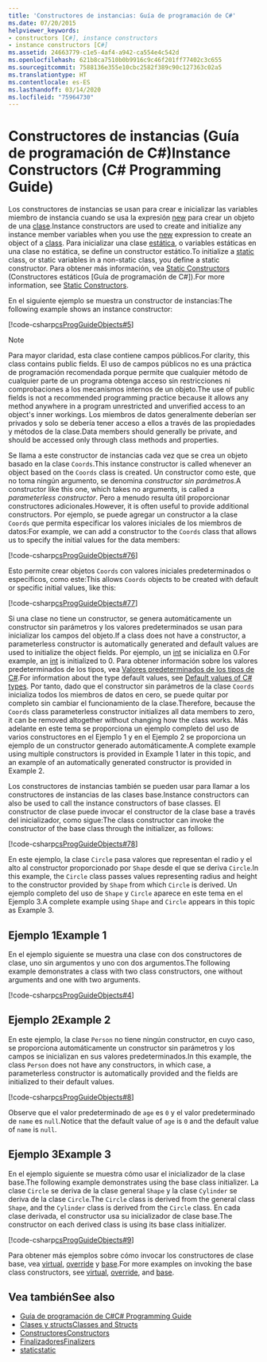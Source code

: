 ```yaml
---
title: 'Constructores de instancias: Guía de programación de C#'
ms.date: 07/20/2015
helpviewer_keywords:
- constructors [C#], instance constructors
- instance constructors [C#]
ms.assetid: 24663779-c1e5-4af4-a942-ca554e4c542d
ms.openlocfilehash: 621b8ca7510b0b9916c9c46f201ff77402c3c655
ms.sourcegitcommit: 7588136e355e10cbc2582f389c90c127363c02a5
ms.translationtype: HT
ms.contentlocale: es-ES
ms.lasthandoff: 03/14/2020
ms.locfileid: "75964730"
---
```

# <a name="instance-constructors-c-programming-guide"></a><span data-ttu-id="e9151-102">Constructores de instancias (Guía de programación de C#)</span><span class="sxs-lookup"><span data-stu-id="e9151-102">Instance Constructors (C# Programming Guide)</span></span>

<span data-ttu-id="e9151-103">Los constructores de instancias se usan para crear e inicializar las variables miembro de instancia cuando se usa la expresión [new](../../language-reference/operators/new-operator.md) para crear un objeto de una [clase](../../language-reference/keywords/class.md).</span><span class="sxs-lookup"><span data-stu-id="e9151-103">Instance constructors are used to create and initialize any instance member variables when you use the [new](../../language-reference/operators/new-operator.md) expression to create an object of a [class](../../language-reference/keywords/class.md).</span></span> <span data-ttu-id="e9151-104">Para inicializar una clase [estática](../../language-reference/keywords/static.md), o variables estáticas en una clase no estática, se define un constructor estático.</span><span class="sxs-lookup"><span data-stu-id="e9151-104">To initialize a [static](../../language-reference/keywords/static.md) class, or static variables in a non-static class, you define a static constructor.</span></span> <span data-ttu-id="e9151-105">Para obtener más información, vea [Static Constructors](./static-constructors.md) (Constructores estáticos [Guía de programación de C#]).</span><span class="sxs-lookup"><span data-stu-id="e9151-105">For more information, see [Static Constructors](./static-constructors.md).</span></span>  
  
 <span data-ttu-id="e9151-106">En el siguiente ejemplo se muestra un constructor de instancias:</span><span class="sxs-lookup"><span data-stu-id="e9151-106">The following example shows an instance constructor:</span></span>  
  
 [!code-csharp[csProgGuideObjects#5](~/samples/snippets/csharp/VS_Snippets_VBCSharp/csProgGuideObjects/CS/Objects.cs#5)]  
  
> [!NOTE]
> <span data-ttu-id="e9151-107">Para mayor claridad, esta clase contiene campos públicos.</span><span class="sxs-lookup"><span data-stu-id="e9151-107">For clarity, this class contains public fields.</span></span> <span data-ttu-id="e9151-108">El uso de campos públicos no es una práctica de programación recomendada porque permite que cualquier método de cualquier parte de un programa obtenga acceso sin restricciones ni comprobaciones a los mecanismos internos de un objeto.</span><span class="sxs-lookup"><span data-stu-id="e9151-108">The use of public fields is not a recommended programming practice because it allows any method anywhere in a program unrestricted and unverified access to an object's inner workings.</span></span> <span data-ttu-id="e9151-109">Los miembros de datos generalmente deberían ser privados y solo se debería tener acceso a ellos a través de las propiedades y métodos de la clase.</span><span class="sxs-lookup"><span data-stu-id="e9151-109">Data members should generally be private, and should be accessed only through class methods and properties.</span></span>  
  
 <span data-ttu-id="e9151-110">Se llama a este constructor de instancias cada vez que se crea un objeto basado en la clase `Coords`.</span><span class="sxs-lookup"><span data-stu-id="e9151-110">This instance constructor is called whenever an object based on the `Coords` class is created.</span></span> <span data-ttu-id="e9151-111">Un constructor como este, que no toma ningún argumento, se denomina *constructor sin parámetros*.</span><span class="sxs-lookup"><span data-stu-id="e9151-111">A constructor like this one, which takes no arguments, is called a *parameterless constructor*.</span></span> <span data-ttu-id="e9151-112">Pero a menudo resulta útil proporcionar constructores adicionales.</span><span class="sxs-lookup"><span data-stu-id="e9151-112">However, it is often useful to provide additional constructors.</span></span> <span data-ttu-id="e9151-113">Por ejemplo, se puede agregar un constructor a la clase `Coords` que permita especificar los valores iniciales de los miembros de datos:</span><span class="sxs-lookup"><span data-stu-id="e9151-113">For example, we can add a constructor to the `Coords` class that allows us to specify the initial values for the data members:</span></span>  
  
 [!code-csharp[csProgGuideObjects#76](~/samples/snippets/csharp/VS_Snippets_VBCSharp/csProgGuideObjects/CS/Objects.cs#76)]  
  
 <span data-ttu-id="e9151-114">Esto permite crear objetos `Coords` con valores iniciales predeterminados o específicos, como este:</span><span class="sxs-lookup"><span data-stu-id="e9151-114">This allows `Coords` objects to be created with default or specific initial values, like this:</span></span>  
  
 [!code-csharp[csProgGuideObjects#77](~/samples/snippets/csharp/VS_Snippets_VBCSharp/csProgGuideObjects/CS/Objects.cs#77)]  
  
 <span data-ttu-id="e9151-115">Si una clase no tiene un constructor, se genera automáticamente un constructor sin parámetros y los valores predeterminados se usan para inicializar los campos del objeto.</span><span class="sxs-lookup"><span data-stu-id="e9151-115">If a class does not have a constructor, a parameterless constructor is automatically generated and default values are used to initialize the object fields.</span></span> <span data-ttu-id="e9151-116">Por ejemplo, un [int](../../language-reference/builtin-types/integral-numeric-types.md) se inicializa en 0.</span><span class="sxs-lookup"><span data-stu-id="e9151-116">For example, an [int](../../language-reference/builtin-types/integral-numeric-types.md) is initialized to 0.</span></span> <span data-ttu-id="e9151-117">Para obtener información sobre los valores predeterminados de los tipos, vea [Valores predeterminados de los tipos de C#](../../language-reference/builtin-types/default-values.md).</span><span class="sxs-lookup"><span data-stu-id="e9151-117">For information about the type default values, see [Default values of C# types](../../language-reference/builtin-types/default-values.md).</span></span> <span data-ttu-id="e9151-118">Por tanto, dado que el constructor sin parámetros de la clase `Coords` inicializa todos los miembros de datos en cero, se puede quitar por completo sin cambiar el funcionamiento de la clase.</span><span class="sxs-lookup"><span data-stu-id="e9151-118">Therefore, because the `Coords` class parameterless constructor initializes all data members to zero, it can be removed altogether without changing how the class works.</span></span> <span data-ttu-id="e9151-119">Más adelante en este tema se proporciona un ejemplo completo del uso de varios constructores en el Ejemplo 1 y en el Ejemplo 2 se proporciona un ejemplo de un constructor generado automáticamente.</span><span class="sxs-lookup"><span data-stu-id="e9151-119">A complete example using multiple constructors is provided in Example 1 later in this topic, and an example of an automatically generated constructor is provided in Example 2.</span></span>  
  
 <span data-ttu-id="e9151-120">Los constructores de instancias también se pueden usar para llamar a los constructores de instancias de las clases base.</span><span class="sxs-lookup"><span data-stu-id="e9151-120">Instance constructors can also be used to call the instance constructors of base classes.</span></span> <span data-ttu-id="e9151-121">El constructor de clase puede invocar el constructor de la clase base a través del inicializador, como sigue:</span><span class="sxs-lookup"><span data-stu-id="e9151-121">The class constructor can invoke the constructor of the base class through the initializer, as follows:</span></span>  
  
 [!code-csharp[csProgGuideObjects#78](~/samples/snippets/csharp/VS_Snippets_VBCSharp/csProgGuideObjects/CS/Objects.cs#78)]  
  
 <span data-ttu-id="e9151-122">En este ejemplo, la clase `Circle` pasa valores que representan el radio y el alto al constructor proporcionado por `Shape` desde el que se deriva `Circle`.</span><span class="sxs-lookup"><span data-stu-id="e9151-122">In this example, the `Circle` class passes values representing radius and height to the constructor provided by `Shape` from which `Circle` is derived.</span></span> <span data-ttu-id="e9151-123">Un ejemplo completo del uso de `Shape` y `Circle` aparece en este tema en el Ejemplo 3.</span><span class="sxs-lookup"><span data-stu-id="e9151-123">A complete example using `Shape` and `Circle` appears in this topic as Example 3.</span></span>  
  
## <a name="example-1"></a><span data-ttu-id="e9151-124">Ejemplo 1</span><span class="sxs-lookup"><span data-stu-id="e9151-124">Example 1</span></span>  
 <span data-ttu-id="e9151-125">En el ejemplo siguiente se muestra una clase con dos constructores de clase, uno sin argumentos y uno con dos argumentos.</span><span class="sxs-lookup"><span data-stu-id="e9151-125">The following example demonstrates a class with two class constructors, one without arguments and one with two arguments.</span></span>  
  
 [!code-csharp[csProgGuideObjects#4](~/samples/snippets/csharp/VS_Snippets_VBCSharp/csProgGuideObjects/CS/Objects.cs#4)]  
  
## <a name="example-2"></a><span data-ttu-id="e9151-126">Ejemplo 2</span><span class="sxs-lookup"><span data-stu-id="e9151-126">Example 2</span></span>  
 <span data-ttu-id="e9151-127">En este ejemplo, la clase `Person` no tiene ningún constructor, en cuyo caso, se proporciona automáticamente un constructor sin parámetros y los campos se inicializan en sus valores predeterminados.</span><span class="sxs-lookup"><span data-stu-id="e9151-127">In this example, the class `Person` does not have any constructors, in which case, a parameterless constructor is automatically provided and the fields are initialized to their default values.</span></span>  
  
 [!code-csharp[csProgGuideObjects#8](~/samples/snippets/csharp/VS_Snippets_VBCSharp/csProgGuideObjects/CS/Objects.cs#8)]  
  
 <span data-ttu-id="e9151-128">Observe que el valor predeterminado de `age` es `0` y el valor predeterminado de `name` es `null`.</span><span class="sxs-lookup"><span data-stu-id="e9151-128">Notice that the default value of `age` is `0` and the default value of `name` is `null`.</span></span>
  
## <a name="example-3"></a><span data-ttu-id="e9151-129">Ejemplo 3</span><span class="sxs-lookup"><span data-stu-id="e9151-129">Example 3</span></span>  
 <span data-ttu-id="e9151-130">En el ejemplo siguiente se muestra cómo usar el inicializador de la clase base.</span><span class="sxs-lookup"><span data-stu-id="e9151-130">The following example demonstrates using the base class initializer.</span></span> <span data-ttu-id="e9151-131">La clase `Circle` se deriva de la clase general `Shape` y la clase `Cylinder` se deriva de la clase `Circle`.</span><span class="sxs-lookup"><span data-stu-id="e9151-131">The `Circle` class is derived from the general class `Shape`, and the `Cylinder` class is derived from the `Circle` class.</span></span> <span data-ttu-id="e9151-132">En cada clase derivada, el constructor usa su inicializador de clase base.</span><span class="sxs-lookup"><span data-stu-id="e9151-132">The constructor on each derived class is using its base class initializer.</span></span>  
  
 [!code-csharp[csProgGuideObjects#9](~/samples/snippets/csharp/VS_Snippets_VBCSharp/csProgGuideObjects/CS/Objects.cs#9)]  
  
 <span data-ttu-id="e9151-133">Para obtener más ejemplos sobre cómo invocar los constructores de clase base, vea [virtual](../../language-reference/keywords/virtual.md), [override](../../language-reference/keywords/override.md) y [base](../../language-reference/keywords/base.md).</span><span class="sxs-lookup"><span data-stu-id="e9151-133">For more examples on invoking the base class constructors, see [virtual](../../language-reference/keywords/virtual.md), [override](../../language-reference/keywords/override.md), and [base](../../language-reference/keywords/base.md).</span></span>  
  
## <a name="see-also"></a><span data-ttu-id="e9151-134">Vea también</span><span class="sxs-lookup"><span data-stu-id="e9151-134">See also</span></span>

- [<span data-ttu-id="e9151-135">Guía de programación de C#</span><span class="sxs-lookup"><span data-stu-id="e9151-135">C# Programming Guide</span></span>](../index.md)
- [<span data-ttu-id="e9151-136">Clases y structs</span><span class="sxs-lookup"><span data-stu-id="e9151-136">Classes and Structs</span></span>](./index.md)
- [<span data-ttu-id="e9151-137">Constructores</span><span class="sxs-lookup"><span data-stu-id="e9151-137">Constructors</span></span>](./constructors.md)
- [<span data-ttu-id="e9151-138">Finalizadores</span><span class="sxs-lookup"><span data-stu-id="e9151-138">Finalizers</span></span>](./destructors.md)
- [<span data-ttu-id="e9151-139">static</span><span class="sxs-lookup"><span data-stu-id="e9151-139">static</span></span>](../../language-reference/keywords/static.md)
